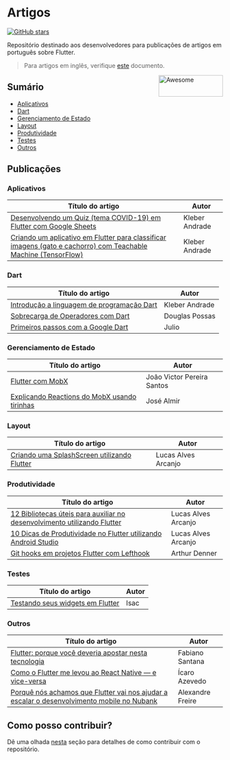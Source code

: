 # Artigos

[![GitHub stars](https://img.shields.io/github/stars/lucalves/artigos-sobre-flutter?color=blue)](https://github.com/lucalves/artigos-sobre-flutter)

Repositório destinado aos desenvolvedores para publicações de artigos em português sobre Flutter. 

> Para artigos em inglês, verifique [este](https://github.com/lucalves/artigos-flutter/blob/master/README-en.md) documento.

<img width="150" height="50" src="https://upload.wikimedia.org/wikipedia/commons/1/17/Google-flutter-logo.png" alt="Awesome" align="right">

## Sumário

- [Aplicativos](https://github.com/lucalves/artigos-flutter/blob/master/README.md#Aplicativos)
- [Dart](https://github.com/lucalves/artigos-flutter/blob/master/README.md#Dart)
- [Gerenciamento de Estado](https://github.com/lucalves/artigos-flutter/blob/master/README.md#Gerenciamento-de-Estado)
- [Layout](https://github.com/lucalves/artigos-flutter/blob/master/README.md#Layout)
- [Produtividade](https://github.com/lucalves/artigos-flutter/blob/master/README.md#Produtividade)
- [Testes](https://github.com/lucalves/artigos-flutter/blob/master/README.md#Testes)
- [Outros](https://github.com/lucalves/artigos-flutter/blob/master/README.md#Outros)

## Publicações

### Aplicativos

Título do artigo | Autor
---------------- | ----- 
[Desenvolvendo um Quiz (tema COVID-19) em Flutter com Google Sheets](https://medium.com/flutter-comunidade-br/desenvolvendo-um-quiz-com-flutter-e-google-sheets-414656cb89a2) | Kleber Andrade
[Criando um aplicativo em Flutter para classificar imagens (gato e cachorro) com Teachable Machine (TensorFlow)](https://medium.com/flutter-comunidade-br/criando-um-aplicativo-em-flutter-para-classificar-imagens-gato-e-cachorro-com-teachable-machine-be35c604c780) | Kleber Andrade

### Dart

Título do artigo | Autor 
---------------- | ----- 
[Introdução a linguagem de programação Dart](https://medium.com/flutter-comunidade-br/introdu%C3%A7%C3%A3o-a-linguagem-de-programa%C3%A7%C3%A3o-dart-b098e4e2a41e) | Kleber Andrade
[Sobrecarga de Operadores com Dart](https://medium.com/flutter-comunidade-br/sobrecarga-de-operadores-com-dart-84d94842ce89) | Douglas Possas
[Primeiros passos com a Google Dart](https://www.devmedia.com.br/primeiros-passos-com-a-google-dart/32954) | Julio

### Gerenciamento de Estado

Título do artigo | Autor 
---------------- | ----- 
[Flutter com MobX](https://medium.com/flutter-comunidade-br/flutter-com-mobx-c0f4762fbd1a) | João Victor Pereira Santos
[Explicando Reactions do MobX usando tirinhas](https://medium.com/@almirjr.ze/explicando-reactions-do-mobx-usando-tirinhas-e1ac5def1a1b) | José Almir

### Layout

Título do artigo | Autor 
---------------- | ----- 
[Criando uma SplashScreen utilizando Flutter](https://medium.com/flutter-comunidade-br/criando-uma-splashscreen-utilizando-flutter-926f9b25de31) | Lucas Alves Arcanjo

### Produtividade
Título do artigo | Autor 
---------------- | ----- 
[12 Bibliotecas úteis para auxiliar no desenvolvimento utilizando Flutter](https://medium.com/flutter-comunidade-br/12-bibliotecas-%C3%BAteis-para-auxiliar-no-desenvolvimento-utilizando-flutter-5982fdf01c80) | Lucas Alves Arcanjo
[10 Dicas de Produtividade no Flutter utilizando Android Studio](https://medium.com/flutter-comunidade-br/10-dicas-de-produtividade-no-flutter-utilizando-android-studio-38d2bbcc9a92) | Lucas Alves Arcanjo
[Git hooks em projetos Flutter com Lefthook](https://medium.com/flutterando/git-hooks-em-projetos-flutter-com-lefthook-b3a5e9b5fe2d) | Arthur Denner

### Testes
Título do artigo | Autor 
---------------- | ----- 
[Testando seus widgets em Flutter](https://medium.com/flutter-comunidade-br/widget-test-787b81cf8996) | Isac

### Outros
Título do artigo | Autor 
---------------- | ----- 
[Flutter: porque você deveria apostar nesta tecnologia](https://medium.com/tableless/flutter-porque-voc%C3%AA-deveria-apostar-nesta-tecnologia-94a510fffd18) | Fabiano Santana
[Como o Flutter me levou ao React Native — e vice-versa](https://medium.com/flutter-comunidade-br/como-o-flutter-me-levou-ao-react-native-e-vice-versa-5ec6329508b8) | Ícaro Azevedo
[Porquê nós achamos que Flutter vai nos ajudar a escalar o desenvolvimento mobile no Nubank](https://medium.com/flutter-comunidade-br/porqu%C3%AA-n%C3%B3s-achamos-que-flutter-vai-nos-ajudar-a-escalar-o-desenvolvimento-mobile-no-nubank-95d07b4554d7) | Alexandre Freire


## Como posso contribuir?

Dê uma olhada [nesta](https://github.com/lucalves/artigos-flutter/blob/master/CONTRIBUTING.md) seção para detalhes de como contribuir com o repositório.
